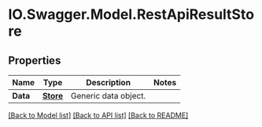 # IO.Swagger.Model.RestApiResultStore
## Properties

Name | Type | Description | Notes
------------ | ------------- | ------------- | -------------
**Data** | [**Store**](Store.md) | Generic data object. | 

[[Back to Model list]](../README.md#documentation-for-models) [[Back to API list]](../README.md#documentation-for-api-endpoints) [[Back to README]](../README.md)

